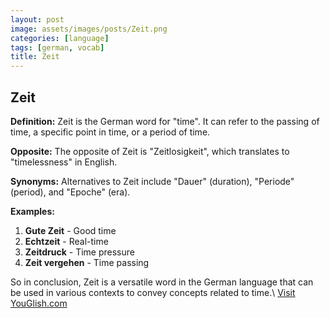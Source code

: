 ```yaml
---
layout: post
image: assets/images/posts/Zeit.png
categories: [language]
tags: [german, vocab]
title: Zeit
---
```


## Zeit

**Definition:** Zeit is the German word for "time". It can refer to the passing of time, a specific point in time, or a period of time.

**Opposite:** The opposite of Zeit is "Zeitlosigkeit", which translates to "timelessness" in English. 

**Synonyms:** Alternatives to Zeit include "Dauer" (duration), "Periode" (period), and "Epoche" (era).

**Examples:** 
1. **Gute Zeit** - Good time
2. **Echtzeit** - Real-time
3. **Zeitdruck** - Time pressure
4. **Zeit vergehen** - Time passing

So in conclusion, Zeit is a versatile word in the German language that can be used in various contexts to convey concepts related to time.\ <a id="yg-widget-0" class="youglish-widget" data-query="Zeit" data-lang="german" data-components="8412" data-auto-start="0" data-bkg-color="theme_light" data-title="How%20to%20pronounce%20Zeit%20in%20German"  rel="nofollow" href="https://youglish.com">Visit YouGlish.com</a><script async src="https://youglish.com/public/emb/widget.js" charset="utf-8"></script>